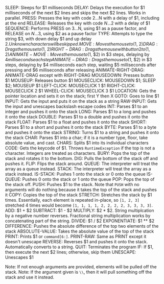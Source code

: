 SLEEP: Sleeps for $1 milliseconds
DELAY: Delays the execution for $1 milliseconds of the next $2 lines and skips the next $2 lines. Works in parallel.
PRESS: Presses the key with code $2...$N with a delay of $1, including at the end
RELEASE: Releases the key with code $N...$2 with a delay of $1
SEQUENCE: Performs PRESS on $3...$N, using $1 as a pause factor, and RELEASE on $N...$3, using $2 as a pause factor
TYPE: Attempts to type the string $3, with down delay $1 and up delay $2. Unknown characters will be skipped.
MOVE: Moves the mouse to ($1, $2)
DRAG: Drags the mouse to ($1, $2)
RIGHT-DRAG: Drags the mouse with button 2 to ($1, $2)
ANIMATE-MOVE: Moves the mouse to ($1, $2) in $3 steps, delaying by $4 milliseconds each step
ANIMATE-DRAG: Drags the mouse to ($1, $2) in $3 steps, delaying by $4 milliseconds each step, waiting $5 milliseconds after pressing and $6 milliseconds after releasing
ANIMATE-RIGHT-DRAG: ANIMATE-DRAG except with RIGHT-DRAG
MOUSEDOWN: Presses button $1
MOUSEUP: Releases button $1
MOUSECLICK: MOUSEDOWN $1; SLEEP $2; MOUSEUP $1
LEFT-CLICK: MOUSECLICK 1 $1
RIGHT-CLICK: MOUSECLICK 2 $1
WHEEL-CLICK: MOUSECLICK 3 $1
LOCATION: Gets the pointer location and sets it on the stack; first Y then X
GOTO: Goes to line $1
INPUT: Gets the input and puts it on the stack as a string
RAW-INPUT: Gets the input and unescapes backslash escape codes
INT: Parses $1 to an integer and pushes it onto the stack
LONG: Parses $1 to a long and pushes it onto the stack
DOUBLE: Parses $1 to a double and pushes it onto the stack
FLOAT: Parses $1 to a float and pushes it onto the stack
SHORT: Parses $1 to a short and pushes it onto the stack
BYTE: Parses $1 to a byte and pushes it onto the stack
STRING: Turns $1 to a string and pushes it onto the stack
CHAR: Parses $1 into a char; if it is a number type, floor, take absolute value, and cast.
CHARS: Splits $1 into its individual characters
CODE: Gets the keycode of $1. Throws `RuntimeException` if the top is not a character. Integers are treated as characters.
BURY: Pops the top of the stack and rotates it to the bottom.
DIG: Pulls the bottom of the stack off and pushes it.
FLIP: Flips the stack around.
QUEUE: The interpreter will treat the array as a queue instead.
STACK: The interpreter will treat the array as a stack instead.
IS-STACK: Pushes 1 onto the stack or 0 onto the queue
IS-QUEUE: Pushes 0 onto the stack or 1 onto the queue
POP: Pops the top of the stack off.
PUSH: Pushes $1 to the stack. Note that `PUSH` with no arguments will do nothing because it takes the top of the stack and pushes it
COPY: Copies the top of the stack
STRETCH: Stretches the stack by $1 times. Essentially, each element is repeated in-place, so `[1, 2, 3]` stretched 4 times would become `[1, 1, 1, 1, 2, 2, 2, 2, 3, 3, 3, 3]`.
ADD: $1 + $2
SUBTRACT: $1 - $2
MULTIPLY: $2 * $2. String multiplcation by a negative number reverses. Fractional string multiplication works by concatenating part of the string.
DIVIDE: $1 / $2
EXPONENTIATE: $1 ** $2
DIFFERENCE: Pushes the absolute difference of the top two elements of the stack
ABSOLUTE-VALUE: Takes the absolute value of the top of the stack
PRINT: Prints $1 or `command[6:]`.
PRINT-RAW: Same as PRINT except it doesn't unescape
REVERSE: Reverses $1 and pushes it onto the stack. Automatically converts to a string.
QUIT: Terminates the program
IF: If $1, then execute the next $2 lines; otherwise, skip them
UNESCAPE: Unescapes $1

Note: If not enough arguments are provided, elements will be pulled off the stack.
Note: If the argument given is `\\`, then it will pull something off the stack and use it instead.